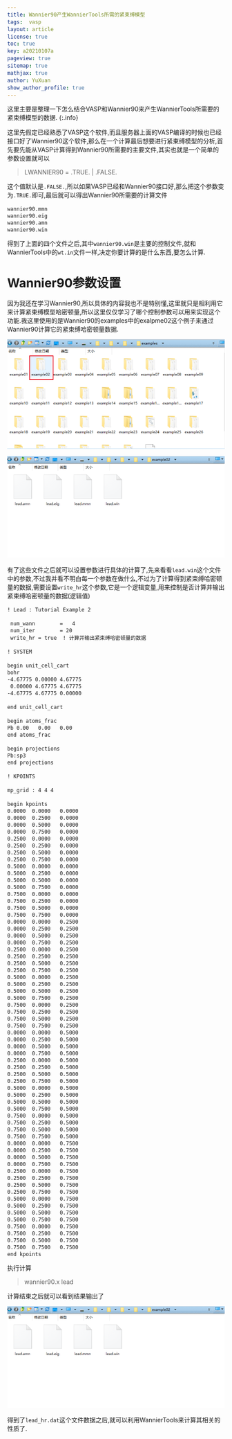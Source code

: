 ```yaml
---
title: Wannier90产生WannierTools所需的紧束缚模型
tags:  vasp
layout: article
license: true
toc: true
key: a20210107a
pageview: true
sitemap: true
mathjax: true
author: YuXuan
show_author_profile: true
---
```

这里主要是整理一下怎么结合VASP和Wannier90来产生WannierTools所需要的紧束缚模型的数据.
{:.info}
<!--more-->
这里先假定已经熟悉了VASP这个软件,而且服务器上面的VASP编译的时候也已经接口好了Wannier90这个软件,那么在一个计算最后想要进行紧束缚模型的分析,首先要先能从VASP计算得到Wannier90所需要的主要文件,其实也就是一个简单的参数设置就可以
> LWANNIER90 = .TRUE. | .FALSE.

这个值默认是`.FALSE.`,所以如果VASP已经和Wannier90接口好,那么把这个参数变为`.TRUE.`即可,最后就可以得出Wannier90所需要的计算文件
```shell
wannier90.mmn
wannier90.eig
wannier90.amn
wannier90.win
```
得到了上面的四个文件之后,其中`wannier90.win`是主要的控制文件,就和WannierTools中的`wt.in`文件一样,决定你要计算的是什么东西,要怎么计算.

# Wannier90参数设置
因为我还在学习Wannier90,所以具体的内容我也不是特别懂,这里就只是相利用它来计算紧束缚模型哈密顿量,所以这里仅仅学习了哪个控制参数可以用来实现这个功能.我这里使用的是Wannier90的examples中的exalpme02这个例子来通过Wannier90计算它的紧束缚哈密顿量数据.

![png](/assets/images/wannierTools/W90_1.png)

![png](/assets/images/wannierTools/W90_2.png)

有了这些文件之后就可以设置参数进行具体的计算了,先来看看`lead.win`这个文件中的参数,不过我并看不明白每一个参数在做什么,不过为了计算得到紧束缚哈密顿量的数据,需要设置`write_hr`这个参数,它是一个逻辑变量,用来控制是否计算并输出紧束缚哈密顿量的数据(逻辑值)
```shell
! Lead : Tutorial Example 2

 num_wann        =   4
 num_iter        = 20
 write_hr = true  ! 计算并输出紧束缚哈密顿量的数据

! SYSTEM

begin unit_cell_cart
bohr
-4.67775 0.00000 4.67775
 0.00000 4.67775 4.67775
-4.67775 4.67775 0.00000

end unit_cell_cart

begin atoms_frac
Pb 0.00   0.00   0.00
end atoms_frac

begin projections
Pb:sp3
end projections

! KPOINTS

mp_grid : 4 4 4

begin kpoints
0.0000  0.0000   0.0000
0.0000  0.2500   0.0000
0.0000  0.5000   0.0000
0.0000  0.7500   0.0000
0.2500  0.0000   0.0000
0.2500  0.2500   0.0000
0.2500  0.5000   0.0000
0.2500  0.7500   0.0000
0.5000  0.0000   0.0000
0.5000  0.2500   0.0000
0.5000  0.5000   0.0000
0.5000  0.7500   0.0000
0.7500  0.0000   0.0000
0.7500  0.2500   0.0000
0.7500  0.5000   0.0000
0.7500  0.7500   0.0000
0.0000  0.0000   0.2500
0.0000  0.2500   0.2500
0.0000  0.5000   0.2500
0.0000  0.7500   0.2500
0.2500  0.0000   0.2500
0.2500  0.2500   0.2500
0.2500  0.5000   0.2500
0.2500  0.7500   0.2500
0.5000  0.0000   0.2500
0.5000  0.2500   0.2500
0.5000  0.5000   0.2500
0.5000  0.7500   0.2500
0.7500  0.0000   0.2500
0.7500  0.2500   0.2500
0.7500  0.5000   0.2500
0.7500  0.7500   0.2500
0.0000  0.0000   0.5000
0.0000  0.2500   0.5000
0.0000  0.5000   0.5000
0.0000  0.7500   0.5000
0.2500  0.0000   0.5000
0.2500  0.2500   0.5000
0.2500  0.5000   0.5000
0.2500  0.7500   0.5000
0.5000  0.0000   0.5000
0.5000  0.2500   0.5000
0.5000  0.5000   0.5000
0.5000  0.7500   0.5000
0.7500  0.0000   0.5000
0.7500  0.2500   0.5000
0.7500  0.5000   0.5000
0.7500  0.7500   0.5000
0.0000  0.0000   0.7500
0.0000  0.2500   0.7500
0.0000  0.5000   0.7500
0.0000  0.7500   0.7500
0.2500  0.0000   0.7500
0.2500  0.2500   0.7500
0.2500  0.5000   0.7500
0.2500  0.7500   0.7500
0.5000  0.0000   0.7500
0.5000  0.2500   0.7500
0.5000  0.5000   0.7500
0.5000  0.7500   0.7500
0.7500  0.0000   0.7500
0.7500  0.2500   0.7500
0.7500  0.5000   0.7500
0.7500  0.7500   0.7500
end kpoints
```
执行计算
> wannier90.x lead

计算结束之后就可以看到结果输出了

![png](/assets/images/wannierTools/W90_2.png)

得到了`lead_hr.dat`这个文件数据之后,就可以利用WannierTools来计算其相关的性质了.